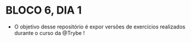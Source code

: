 # BLOCO 6, DIA 1

- O objetivo desse repositório é expor versões de exercícios realizados durante o curso da @Trybe !
